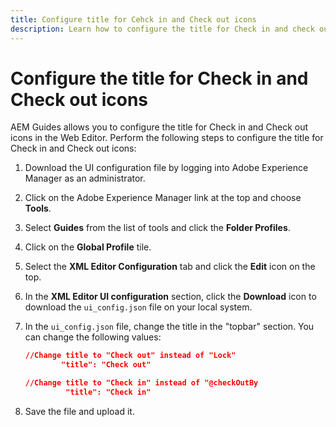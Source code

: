 ```yaml
---
title: Configure title for Cehck in and Check out icons
description: Learn how to configure the title for Check in and check out icons
---
```

# Configure the title for Check in and Check out icons

AEM Guides allows you to configure the title for Check in and Check out icons in the Web Editor. Perform the following steps to configure the title for Check in and Check out icons:

1.  Download the UI configuration file by logging into Adobe Experience Manager as an administrator.
1.  Click on the Adobe Experience Manager link at the top and choose **Tools**.
1.  Select **Guides** from the list of tools and click the **Folder Profiles**.
1.  Click on the **Global Profile** tile.
1.  Select the **XML Editor Configuration** tab and click the **Edit** icon on the top.
1.  In the **XML Editor UI configuration** section, click the **Download** icon to download the `ui_config.json` file on your local system.
1.  In the `ui_config.json` file, change the title  in the "topbar" section. You can change the following values:

    ```json
    //Change title to "Check out" instead of "Lock"
            "title": "Check out"

    //Change title to "Check in" instead of "@checkOutBy
             "title": "Check in"
    ```

1. Save the file and upload it.

